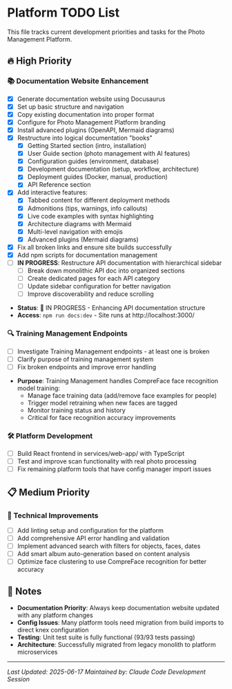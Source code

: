 # Platform TODO List

This file tracks current development priorities and tasks for the Photo Management Platform.

## 🔥 High Priority

### 📚 Documentation Website Enhancement
- [x] Generate documentation website using Docusaurus
- [x] Set up basic structure and navigation
- [x] Copy existing documentation into proper format
- [x] Configure for Photo Management Platform branding
- [x] Install advanced plugins (OpenAPI, Mermaid diagrams)
- [x] Restructure into logical documentation "books"
  - [x] Getting Started section (intro, installation)
  - [x] User Guide section (photo management with AI features)
  - [x] Configuration guides (environment, database)
  - [x] Development documentation (setup, workflow, architecture)
  - [x] Deployment guides (Docker, manual, production)
  - [x] API Reference section
- [x] Add interactive features:
  - [x] Tabbed content for different deployment methods
  - [x] Admonitions (tips, warnings, info callouts)
  - [x] Live code examples with syntax highlighting
  - [x] Architecture diagrams with Mermaid
  - [x] Multi-level navigation with emojis
  - [x] Advanced plugins (Mermaid diagrams)
- [x] Fix all broken links and ensure site builds successfully
- [x] Add npm scripts for documentation management
- [ ] **IN PROGRESS**: Restructure API documentation with hierarchical sidebar
  - [ ] Break down monolithic API doc into organized sections
  - [ ] Create dedicated pages for each API category
  - [ ] Update sidebar configuration for better navigation
  - [ ] Improve discoverability and reduce scrolling
- **Status**: 🔄 IN PROGRESS - Enhancing API documentation structure
- **Access**: `npm run docs:dev` - Site runs at http://localhost:3000/

### 🔍 Training Management Endpoints
- [ ] Investigate Training Management endpoints - at least one is broken
- [ ] Clarify purpose of training management system
- [ ] Fix broken endpoints and improve error handling
- **Purpose**: Training Management handles CompreFace face recognition model training:
  - Manage face training data (add/remove face examples for people)
  - Trigger model retraining when new faces are tagged
  - Monitor training status and history
  - Critical for face recognition accuracy improvements

### 🛠️ Platform Development

- [ ] Build React frontend in services/web-app/ with TypeScript
- [ ] Test and improve scan functionality with real photo processing
- [ ] Fix remaining platform tools that have config manager import issues

## 📋 Medium Priority

### 🔧 Technical Improvements
- [ ] Add linting setup and configuration for the platform
- [ ] Add comprehensive API error handling and validation
- [ ] Implement advanced search with filters for objects, faces, dates
- [ ] Add smart album auto-generation based on content analysis
- [ ] Optimize face clustering to use CompreFace recognition for better accuracy

## 📝 Notes

- **Documentation Priority**: Always keep documentation website updated with any platform changes
- **Config Issues**: Many platform tools need migration from build imports to direct knex configuration
- **Testing**: Unit test suite is fully functional (93/93 tests passing)
- **Architecture**: Successfully migrated from legacy monolith to platform microservices

---
*Last Updated: 2025-06-17*
*Maintained by: Claude Code Development Session*